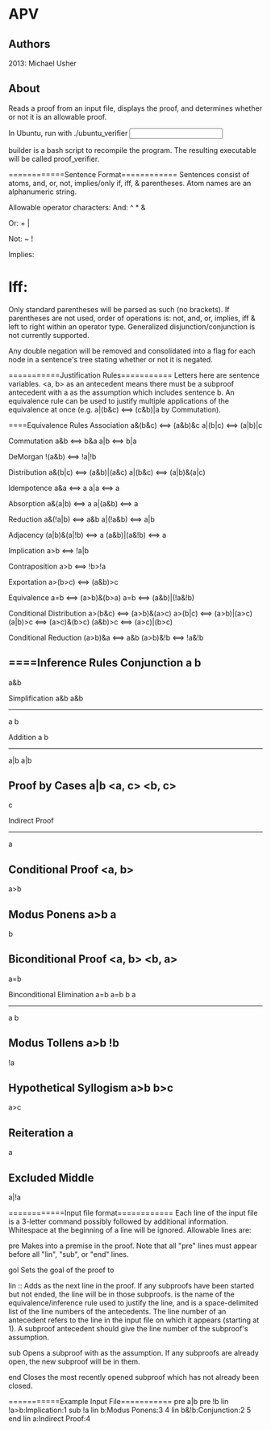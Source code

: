 # APV
## Authors
2013:
Michael Usher

## About
Reads a proof from an input file, displays the proof, and determines whether or
not it is an allowable proof.

In Ubuntu, run with ./ubuntu_verifier <input file path>

builder is a bash script to recompile the program. The resulting executable will
be called proof_verifier.

============Sentence Format============
Sentences consist of atoms, and, or, not, implies/only if, iff, & parentheses.
Atom names are an alphanumeric string.

Allowable operator characters:
And:
^
*
&

Or:
+
|

Not:
~
!

Implies:
>

Iff:
=

Only standard parentheses will be parsed as such (no brackets). If parentheses
are not used, order of operations is:
not, and, or, implies, iff
& left to right within an operator type. Generalized disjunction/conjunction is
not currently supported.

Any double negation will be removed and consolidated into a flag for each node
in a sentence's tree stating whether or not it is negated.

===========Justification Rules===========
Letters here are sentence variables. <a, b> as an antecedent means there must be
a subproof antecedent with a as the assumption which includes sentence b. An
equivalence rule can be used to justify multiple applications of the equivalence
at once (e.g. a|(b&c) <==> (c&b)|a by Commutation).

====Equivalence Rules
Association
a&(b&c) <==> (a&b)&c
a|(b|c) <==> (a|b)|c

Commutation
a&b <==> b&a
a|b <==> b|a

DeMorgan
!(a&b) <==> !a|!b

Distribution
a&(b|c) <==> (a&b)|(a&c)
a|(b&c) <==> (a|b)&(a|c)

Idempotence
a&a <==> a
a|a <==> a

Absorption
a&(a|b) <==> a
a|(a&b) <==> a

Reduction
a&(!a|b) <==> a&b
a|(!a&b) <==> a|b

Adjacency
(a|b)&(a|!b) <==> a
(a&b)|(a&!b) <==> a

Implication
a>b <==> !a|b

Contraposition
a>b <==> !b>!a

Exportation
a>(b>c) <==> (a&b)>c

Equivalence
a=b <==> (a>b)&(b>a)
a=b <==> (a&b)|(!a&!b)

Conditional Distribution
a>(b&c) <==> (a>b)&(a>c)
a>(b|c) <==> (a>b)|(a>c)
(a|b)>c <==> (a>c)&(b>c)
(a&b)>c <==> (a>c)|(b>c)

Conditional Reduction
(a>b)&a <==> a&b
(a>b)&!b <==> !a&!b

====Inference Rules
Conjunction
a
b
----
a&b

Simplification
a&b    a&b
----   ----
a      b

Addition
a      b
----   ----
a|b    a|b

Proof by Cases
a|b
<a, c>
<b, c>
-------
c

Indirect Proof
<!a, b&!b>
-----------
a

Conditional Proof
<a, b>
------
a>b

Modus Ponens
a>b
a
----
b

Biconditional Proof
<a, b>
<b, a>
-------
a=b

Binconditional Elimination
a=b     a=b
b       a
----    ----
a       b

Modus Tollens
a>b
!b
----
!a

Hypothetical Syllogism
a>b
b>c
----
a>c

Reiteration
a
----
a

Excluded Middle
----
a|!a

============Input file format============
Each line of the input file is a 3-letter command possibly followed by additional
information. Whitespace at the beginning of a line will be ignored. Allowable
lines are:

pre <sentence>
Makes <sentence> into a premise in the proof. Note that all "pre" lines must
appear before all "lin", "sub", or "end" lines.

gol <sentence>
Sets the goal of the proof to <sentence>

lin <sentence>:<rule name>:<antecedents>
Adds <sentence> as the next line in the proof. If any subproofs have been
started but not ended, the line will be in those subproofs. <rule name> is the
name of the equivalence/inference rule used to justify the line, and
<antecedents> is a space-delimited list of the line numbers of the antecedents.
The line number of an antecedent refers to the line in the input file on which
it appears (starting at 1). A subproof antecedent should give the line number of
the subproof's assumption.

sub <sentence>
Opens a subproof with <sentence> as the assumption. If any subproofs are already
open, the new subproof will be in them.

end
Closes the most recently opened subproof which has not already been closed.

===========Example Input File===========
pre a|b
pre !b
lin !a>b:Implication:1
sub !a
  lin b:Modus Ponens:3 4
  lin b&!b:Conjunction:2 5
end
lin a:Indirect Proof:4

